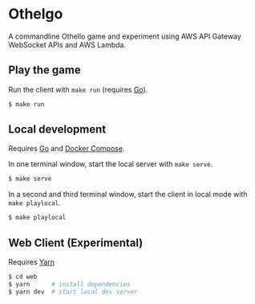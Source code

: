 # Othelgo

A commandline Othello game and experiment using AWS API Gateway WebSocket APIs and AWS Lambda.

## Play the game

Run the client with `make run` (requires [Go](https://golang.org/doc/install)).

```sh
$ make run
```

## Local development

Requires [Go](https://golang.org/doc/install) and [Docker Compose](https://docs.docker.com/compose/install/).

In one terminal window, start the local server with `make serve`.

```sh
$ make serve
```

In a second and third terminal window, start the client in local mode with `make playlocal`.

```sh
$ make playlocal
```

## Web Client (Experimental)

Requires [Yarn](https://yarnpkg.com/getting-started/install)

```sh
$ cd web
$ yarn      # install dependencies
$ yarn dev  # start local dev server
```
